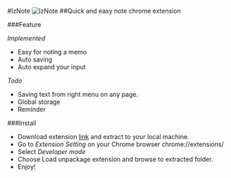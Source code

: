 #IzNote
![IzNote](http://i.imgur.com/NqcZNAZ.png)
##Quick and easy note chrome extension

###Feature

*Implemented*

* Easy for noting a memo
* Auto saving
* Auto expand your input

*Todo*

* Saving text from right menu on any page.
* Global storage
* Reminder

###Install

* Download extension [link](https://github.com/hitamu/iznote/archive/master.zip) and extract to your local machine.
* Go to *Extension Setting* on your Chrome browser chrome://extensions/
* Select *Developer mode*
* Choose Load unpackage extension and browse to extracted folder.
* Enjoy!

